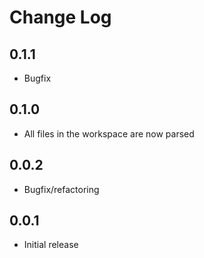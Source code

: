 # Change Log

## 0.1.1

- Bugfix

## 0.1.0

- All files in the workspace are now parsed

## 0.0.2

- Bugfix/refactoring

## 0.0.1

- Initial release
